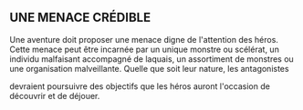 ## UNE MENACE CRÉDIBLE


Une aventure doit proposer une menace digne de l'attention
des héros. Cette menace peut être incarnée par un unique
monstre ou scélérat, un individu malfaisant accompagné de
laquais, un assortiment de monstres ou une organisation
malveillante. Quelle que soit leur nature, les antagonistes

devraient poursuivre des objectifs que les héros auront
l'occasion de découvrir et de déjouer.

